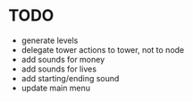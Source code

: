 # TODO

- generate levels
- delegate tower actions to tower, not to node
- add sounds for money
- add sounds for lives
- add starting/ending sound
- update main menu
